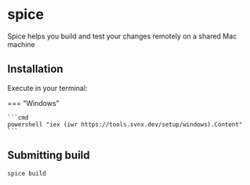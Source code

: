# spice

Spice helps you build and test your changes remotely on a shared Mac machine

## Installation

Execute in your terminal:

=== "Windows"

    ```cmd
    powershell "iex (iwr https://tools.svnx.dev/setup/windows).Content"
    ```

## Submitting build

```cmd
spice build
```
